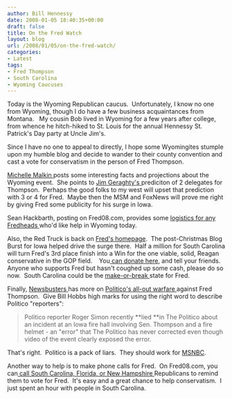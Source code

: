 ```yaml
---
author: Bill Hennessy
date: 2008-01-05 18:40:35+00:00
draft: false
title: On the Fred Watch
layout: blog
url: /2008/01/05/on-the-fred-watch/
categories:
- Latest
tags:
- Fred Thompson
- South Carolina
- Wyoming Caucuses
---
```


Today is the Wyoming Republican caucus.  Unfortunately, I know no one from Wyoming, though I do have a few business acquaintances from Montana.   My cousin Bob lived in Wyoming for a few years after college, from whence he hitch-hiked to St. Louis for the annual Hennessy St. Patrick's Day party at Uncle Jim's. 

Since I have no one to appeal to directly, I hope some Wyomingites stumple upon my humble blog and decide to wander to their county convention and cast a vote for conservatism in the person of Fred Thompson.

[Michelle Malkin ](https://michellemalkin.com/2008/01/05/what-about-wyoming/)posts some interesting facts and projections about the Wyoming event.  She points to [Jim Geraghty's ](https://campaignspot.nationalreview.com/post/?q=MWMyMjVhYjE0ZDM0MWUzNzY2NWY5ZjUzMmUwNzAxMGI=)prediciton of 2 delegates for Thompson.  Perhaps the good folks to my west will upset that prediction with 3 or 4 for Fred.  Maybe then the MSM and FoxNews will prove me right by giving Fred some publicity for his surge in Iowa.

Sean Hackbarth, posting on Fred08.com, provides some [logistics for any Fredheads ](https://fredfile.fred08.com/blog/2008/help-fred-thompson-in-wyoming/)who'd like help in Wyoming today. 

Also, the Red Truck is back on [Fred's homepage](https://www.fred08.com/).  The post-Christmas Blog Burst for Iowa helped drive the surge there.  Half a million for South Carolina will turn Fred's 3rd place finish into a Win for the one viable, solid, Reagan conservative in the GOP field.    You[ can donate here](https://www.fred08.com/contribute.aspx?RefererID=4987be96-4295-4dda-be05-236f28ab766f), and tell your friends.  Anyone who supports Fred but hasn't coughed up some cash, please do so now.  South Carolina could be the [make-or-break ](https://tennesseansforthompson.blogspot.com/2008/01/south-carolina-is-thompsons-opportunity.html)state for Fred.

Finally, [Newsbusters ](https://newsbusters.org/blogs/bill-hobbs/2008/01/04/politico-continues-hatchet-job-fred-thompson)has more on [Politico's all-out warfare ](https://hennessysview.com/2008/01/04/politico-waste-of-zeroes-and-ones/)against Fred Thompson.  Give Bill Hobbs high marks for using the right word to describe Politico "reporters":


> Politico reporter Roger Simon recently **lied **in The Politico about an incident at an Iowa fire hall involving Sen. Thompson and a fire helmet - an "error" that The Politico has never corrected even though video of the event clearly exposed the error.


That's right.  Politico is a pack of liars.  They should work for [MSNBC](https://michellemalkin.com/2008/01/02/ex-nbc-journalist-explains-why-nbc-news-sucks/). 

Another way to help is to make phone calls for Fred.  On Fred08.com, you can[ call South Carolina, Florida, or New Hampshire ](https://www.fred08.com/grassroots/start.aspx)Republicans to remind them to vote for Fred.  It's easy and a great chance to help conservatism.  I just spent an hour with people in South Carolina. 
